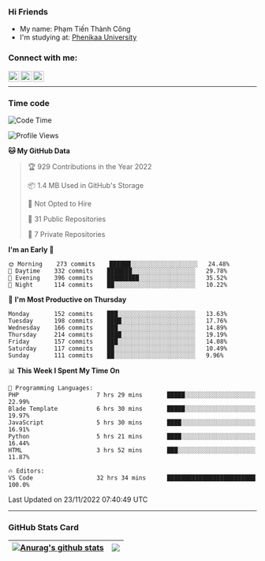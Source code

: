 ### Hi Friends

- My name: Phạm Tiến Thành Công
- I'm studying at: [Phenikaa University]


### Connect with me:
[<img align="left" alt="PhamTienThanhCong | Facebook" width="22px" src="https://upload.wikimedia.org/wikipedia/commons/thumb/1/16/Facebook-icon-1.png/640px-Facebook-icon-1.png" />][facebook]
[<img align="left" alt="PhamTienThanhCong | Zalo" width="22px" src="https://www.anphatpc.com.vn/template/anphat_2020v2/images/icon-zalo.jpg" />][zalo]
[<img align="left" alt="PhamTienThanhCong | LinkedIn" width="22px" src="https://cdn3.iconfinder.com/data/icons/inficons/512/linkedin.png" />][linkedin]

<br />

---

### Time code

<!--START_SECTION:waka-->
![Code Time](http://img.shields.io/badge/Code%20Time-748%20hrs%2057%20mins-blue)

![Profile Views](http://img.shields.io/badge/Profile%20Views-20-blue)

**🐱 My GitHub Data** 

> 🏆 929 Contributions in the Year 2022
 > 
> 📦 1.4 MB Used in GitHub's Storage 
 > 
> 🚫 Not Opted to Hire
 > 
> 📜 31 Public Repositories 
 > 
> 🔑 7 Private Repositories  
 > 
**I'm an Early 🐤** 

```text
🌞 Morning    273 commits    ██████░░░░░░░░░░░░░░░░░░░   24.48% 
🌆 Daytime    332 commits    ███████░░░░░░░░░░░░░░░░░░   29.78% 
🌃 Evening    396 commits    █████████░░░░░░░░░░░░░░░░   35.52% 
🌙 Night      114 commits    ██░░░░░░░░░░░░░░░░░░░░░░░   10.22%

```
📅 **I'm Most Productive on Thursday** 

```text
Monday       152 commits    ███░░░░░░░░░░░░░░░░░░░░░░   13.63% 
Tuesday      198 commits    ████░░░░░░░░░░░░░░░░░░░░░   17.76% 
Wednesday    166 commits    ███░░░░░░░░░░░░░░░░░░░░░░   14.89% 
Thursday     214 commits    ████░░░░░░░░░░░░░░░░░░░░░   19.19% 
Friday       157 commits    ███░░░░░░░░░░░░░░░░░░░░░░   14.08% 
Saturday     117 commits    ██░░░░░░░░░░░░░░░░░░░░░░░   10.49% 
Sunday       111 commits    ██░░░░░░░░░░░░░░░░░░░░░░░   9.96%

```


📊 **This Week I Spent My Time On** 

```text
💬 Programming Languages: 
PHP                      7 hrs 29 mins       █████░░░░░░░░░░░░░░░░░░░░   22.99% 
Blade Template           6 hrs 30 mins       █████░░░░░░░░░░░░░░░░░░░░   19.97% 
JavaScript               5 hrs 30 mins       ████░░░░░░░░░░░░░░░░░░░░░   16.91% 
Python                   5 hrs 21 mins       ████░░░░░░░░░░░░░░░░░░░░░   16.44% 
HTML                     3 hrs 52 mins       ███░░░░░░░░░░░░░░░░░░░░░░   11.87%

🔥 Editors: 
VS Code                  32 hrs 34 mins      █████████████████████████   100.0%

```


 Last Updated on 23/11/2022 07:40:49 UTC
<!--END_SECTION:waka-->

---

### GitHub Stats Card

| <a href="https://github.com/phamtienthanhcong"><img align="center" src="https://github-readme-stats.vercel.app/api?username=PhamTienThanhCong&show_icons=true&include_all_commits=true&theme=buefy&hide_border=true&theme=ocean_dark" alt="Anurag's github stats" /></a> | <a href="https://github.com/phamtienthanhcong"><img align="center" src="https://github-readme-stats.vercel.app/api/top-langs/?username=PhamTienThanhCong&layout=compact&theme=buefy&hide_border=true&theme=ocean_dark" /></a> |
| ------------- | ------------- |

[Phenikaa University]: https://phenikaa-uni.edu.vn/vi
[facebook]: https://www.facebook.com/phamtienthanhcong
[linkedin]: https://linkedin.com/in/phamtienthanhcong
[zalo]: https://zalo.me/0396396332
[tiktok]: https://www.tiktok.com/@phamtienthanhcong
[web]: https://github.com/PhamTienThanhCong/web_dev
[min project]: https://github.com/PhamTienThanhCong/Project-Of-Web
[c and cpp]: https://github.com/PhamTienThanhCong/Code_C_and_Cpro
[python]: https://github.com/PhamTienThanhCong/Python_beginer
